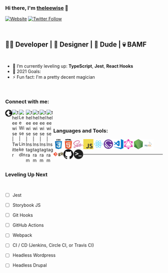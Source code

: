 ### Hi there, I'm [theleewise][website] 👋

[![Website](https://img.shields.io/website?label=theleewise.comm&style=for-the-badge&url=https%3A%2F%2Ftheleewise.com)][website]
[![Twitter Follow](https://img.shields.io/twitter/follow/theleewise?color=1DA1F2&logo=twitter&style=for-the-badge)](https://twitter.com/intent/follow?original_referer=https%3A%2F%2Fgithub.com%2FcodeSTACKr&screen_name=theleewise)

<br>

## 👨‍💻 Developer | 🎨  Designer | 🤘 Dude | 💀 BAMF

<br>

- 🌱 I’m currently leveling up: **TypeScript**, **Jest**, **React Hooks**
- 🥅 2021 Goals: 
- ⚡ Fun fact: I'm a pretty decent magician 

<br>

### Connect with me:

[<img align="left" alt="theleewise" width="22px" src="https://raw.githubusercontent.com/iconic/open-iconic/master/svg/globe.svg" />][website]
[<img align="left" alt="theleewise | Twitter" width="22px" src="https://cdn.jsdelivr.net/npm/simple-icons@v3/icons/twitter.svg" />][twitter]
[<img align="left" alt="Lee Wise | LinkedIn" width="22px" src="https://cdn.jsdelivr.net/npm/simple-icons@v3/icons/linkedin.svg" />][linkedin]
[<img align="left" alt="theleewise | Instagram" width="22px" src="https://cdn.jsdelivr.net/npm/simple-icons@v3/icons/instagram.svg" />][instagram]
[<img align="left" alt="theleewise | Instagram" width="22px" src="https://cdn.jsdelivr.net/npm/simple-icons@v3/icons/stackoverflow.svg" />][stackoverflow]
[<img align="left" alt="theleewise | Instagram" width="22px" src="https://cdn.jsdelivr.net/npm/simple-icons@v3/icons/leetcode.svg" />][leetcode]
[<img align="left" alt="theleewise | Instagram" width="22px" src="https://cdn.jsdelivr.net/npm/simple-icons@v3/icons/codewars.svg" />][codewars]

<br />
<br />

### Languages and Tools:

<img align="left" alt="CSS3" width="32px" src="https://raw.githubusercontent.com/github/explore/80688e429a7d4ef2fca1e82350fe8e3517d3494d/topics/css/css.png" />

<img align="left" alt="HTML5" width="32px" src="https://raw.githubusercontent.com/github/explore/80688e429a7d4ef2fca1e82350fe8e3517d3494d/topics/html/html.png" />

<img align="left" alt="Sass" width="32px" src="https://raw.githubusercontent.com/github/explore/80688e429a7d4ef2fca1e82350fe8e3517d3494d/topics/sass/sass.png" />

<img align="left" alt="JavaScript" width="32px" src="https://raw.githubusercontent.com/github/explore/80688e429a7d4ef2fca1e82350fe8e3517d3494d/topics/javascript/javascript.png" />

<img align="left" alt="React" width="32px" src="https://raw.githubusercontent.com/github/explore/80688e429a7d4ef2fca1e82350fe8e3517d3494d/topics/react/react.png" />

<img align="left" alt="Gatsby" width="32px" src="https://raw.githubusercontent.com/github/explore/e94815998e4e0713912fed477a1f346ec04c3da2/topics/gatsby/gatsby.png" />

<img align="left" alt="Visual Studio Code" width="32px" src="https://raw.githubusercontent.com/github/explore/80688e429a7d4ef2fca1e82350fe8e3517d3494d/topics/visual-studio-code/visual-studio-code.png" />

<img align="left" alt="GraphQL" width="32px" src="https://raw.githubusercontent.com/github/explore/80688e429a7d4ef2fca1e82350fe8e3517d3494d/topics/graphql/graphql.png" />

<img align="left" alt="Node.js" width="32px" src="https://raw.githubusercontent.com/github/explore/80688e429a7d4ef2fca1e82350fe8e3517d3494d/topics/nodejs/nodejs.png" />

<img align="left" alt="MySQL" width="32px" src="https://raw.githubusercontent.com/github/explore/80688e429a7d4ef2fca1e82350fe8e3517d3494d/topics/mysql/mysql.png" />

<img align="left" alt="Git" width="32px" src="https://raw.githubusercontent.com/github/explore/80688e429a7d4ef2fca1e82350fe8e3517d3494d/topics/git/git.png" />

<img align="left" alt="GitHub" width="32px" src="https://raw.githubusercontent.com/github/explore/78df643247d429f6cc873026c0622819ad797942/topics/github/github.png" />

<img align="left" alt="Terminal" width="32px" src="https://raw.githubusercontent.com/github/explore/80688e429a7d4ef2fca1e82350fe8e3517d3494d/topics/terminal/terminal.png" />

<br />
<br />

---

<br>

### Leveling Up Next

<br>

- [ ] Jest
- [ ] Storybook JS
- [ ] Git Hooks
- [ ] GitHub Actions
- [ ] Webpack
- [ ] CI / CD (Jenkins, Circle CI,  or Travis CI)
- [ ] Headless Wordpress
- [ ] Headless Drupal


[blog]: https://theleewise.com/
[website]: https://theleewise.com/
[twitter]: https://twitter.com/theleewise
[linkedin]: https://www.linkedin.com/in/lee-wise/
[instagram]: http://instagram.com/theleewise/
[stackoverflow]: https://stackoverflow.com/users/800317/lee-wise
[leetcode]: https://leetcode.com/theleewise/
[codewars]: https://www.codewars.com/users/theleewise
